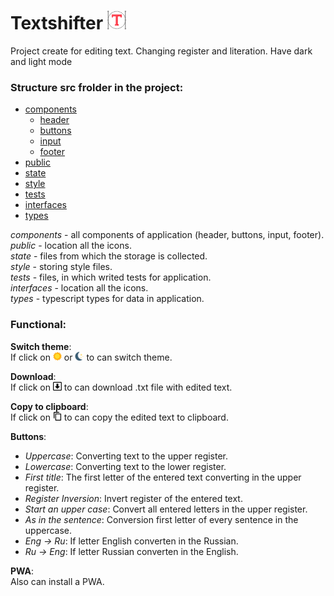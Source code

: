# Textshifter <img src="https://raw.githubusercontent.com/loapits/Textshifter/master/public/favicon.png" width="30px" height="30px"/>
Project create for editing text. Changing register and literation. Have dark and light mode

### Structure src frolder in the project:
* [components](https://github.com/loapits/Textshifter/tree/master/src/components)   
  * [header](https://github.com/loapits/Textshifter/tree/master/src/components/header)
  * [buttons](https://github.com/loapits/Textshifter/tree/master/src/components/buttons)
  * [input](https://github.com/loapits/Textshifter/tree/master/src/components/input)
  * [footer](https://github.com/loapits/Textshifter/tree/master/src/components/footer)
* [public](https://github.com/loapits/Textshifter/tree/master/src/public)
* [state](https://github.com/loapits/Textshifter/tree/master/src/state)
* [style](https://github.com/loapits/Textshifter/tree/master/src/style)
* [tests](https://github.com/loapits/Textshifter/tree/master/src/tests)
* [interfaces](https://github.com/loapits/Textshifter/tree/master/src/interfaces)
* [types](https://github.com/loapits/Textshifter/tree/master/src/types)

_components_ - all components of application (header, buttons, input, footer).</br>
_public_ - location all the icons.</br>
_state_ - files from which the storage is collected.</br>
_style_ - storing style files.</br>
_tests_ - files, in which writed tests for application.</br>
_interfaces_ - location all the icons.</br>
_types_ - typescript types for data in application.</br>

### Functional:

**Switch theme**:</br>
If click on <img src="https://github.com/loapits/Textshifter/blob/master/src/public/sun.svg" width="14px" height="14px" /> or <img src="https://github.com/loapits/Textshifter/blob/master/src/public/moon.svg" width="14px" height="14px" /> to can switch theme.

**Download**:</br>
If click on <img src="https://github.com/loapits/Textshifter/blob/master/src/public/direct-download.svg" width="14px" height="14px" /> to can download .txt file with edited text.

**Copy to clipboard**:</br>
If click on <img src="https://github.com/loapits/Textshifter/blob/master/src/public/clipboard.svg" width="14px" height="14px" />
  to can copy the edited text to clipboard.
  
**Buttons**: 
  * _Uppercase_: Converting text to the upper register.
  * _Lowercase_: Converting text to the lower register.
  * _First title_: The first letter of the entered text converting in the upper register.
  * _Register Inversion_: Invert register of the entered text.
  * _Start an upper case_: Convert all entered letters in the upper register.
  * _As in the sentence_: Conversion first letter of every sentence in the uppercase.
  * _Eng → Ru_: If letter English converten in the Russian.
  * _Ru → Eng_: If letter Russian converten in the English.
  
  **PWA**:</br>
  Also can install a PWA.
